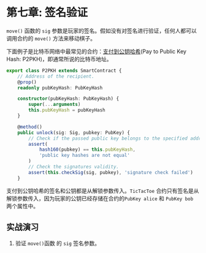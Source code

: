 # 第七章: 签名验证

`move()` 函数的 `sig` 参数是玩家的签名。假如没有对签名进行验证，任何人都可以调用合约的 `move()` 方法来移动棋子。

下面例子是比特币网络中最常见的合约：[支付到公钥哈希](https://learnmeabitcoin.com/technical/p2pkh)(Pay to Public Key Hash: P2PKH)，即通常所说的比特币地址。

```ts
export class P2PKH extends SmartContract {
    // Address of the recipient.
    @prop()
    readonly pubKeyHash: PubKeyHash

    constructor(pubKeyHash: PubKeyHash) {
        super(...arguments)
        this.pubKeyHash = pubKeyHash
    }

    @method()
    public unlock(sig: Sig, pubkey: PubKey) {
        // Check if the passed public key belongs to the specified address.
        assert(
            hash160(pubkey) == this.pubKeyHash,
            'public key hashes are not equal'
        )
        // Check the signatures validity.
        assert(this.checkSig(sig, pubkey), 'signature check failed')
    }

```

支付到公钥哈希的签名和公钥都是从解锁参数传入。`TicTacToe` 合约只有签名是从解锁参数传入，因为玩家的公钥已经存储在合约的`PubKey alice` 和 `PubKey bob` 两个属性中。


## 实战演习

1. 验证 `move()`函数 的 `sig` 签名参数。